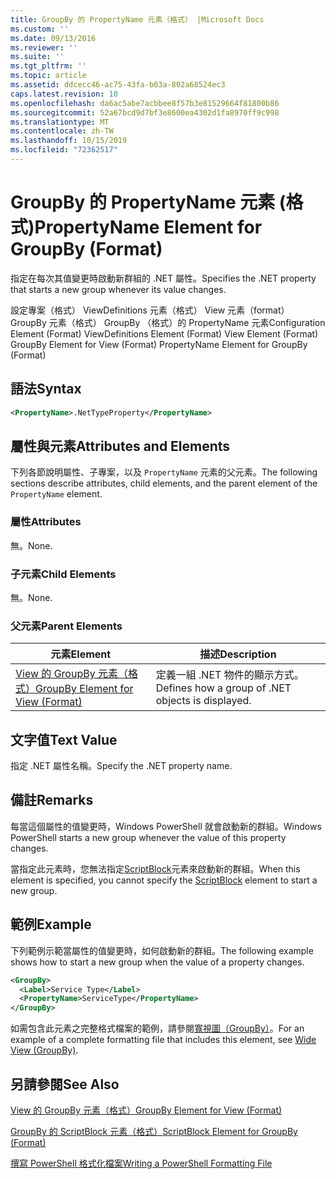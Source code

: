 ```yaml
---
title: GroupBy 的 PropertyName 元素（格式） |Microsoft Docs
ms.custom: ''
ms.date: 09/13/2016
ms.reviewer: ''
ms.suite: ''
ms.tgt_pltfrm: ''
ms.topic: article
ms.assetid: ddcecc46-ac75-43fa-b03a-802a68524ec3
caps.latest.revision: 10
ms.openlocfilehash: da6ac5abe7acbbee8f57b3e81529664f81800b86
ms.sourcegitcommit: 52a67bcd9d7bf3e8600ea4302d1fa8970ff9c998
ms.translationtype: MT
ms.contentlocale: zh-TW
ms.lasthandoff: 10/15/2019
ms.locfileid: "72362517"
---
```

# <a name="propertyname-element-for-groupby-format"></a><span data-ttu-id="84bb9-102">GroupBy 的 PropertyName 元素 (格式)</span><span class="sxs-lookup"><span data-stu-id="84bb9-102">PropertyName Element for GroupBy (Format)</span></span>

<span data-ttu-id="84bb9-103">指定在每次其值變更時啟動新群組的 .NET 屬性。</span><span class="sxs-lookup"><span data-stu-id="84bb9-103">Specifies the .NET property that starts a new group whenever its value changes.</span></span>

<span data-ttu-id="84bb9-104">設定專案（格式） ViewDefinitions 元素（格式） View 元素（format） GroupBy 元素（格式） GroupBy （格式）的 PropertyName 元素</span><span class="sxs-lookup"><span data-stu-id="84bb9-104">Configuration Element (Format) ViewDefinitions Element (Format) View Element (Format) GroupBy Element for View (Format) PropertyName Element for GroupBy (Format)</span></span>

## <a name="syntax"></a><span data-ttu-id="84bb9-105">語法</span><span class="sxs-lookup"><span data-stu-id="84bb9-105">Syntax</span></span>

```xml
<PropertyName>.NetTypeProperty</PropertyName>
```

## <a name="attributes-and-elements"></a><span data-ttu-id="84bb9-106">屬性與元素</span><span class="sxs-lookup"><span data-stu-id="84bb9-106">Attributes and Elements</span></span>

<span data-ttu-id="84bb9-107">下列各節說明屬性、子專案，以及 `PropertyName` 元素的父元素。</span><span class="sxs-lookup"><span data-stu-id="84bb9-107">The following sections describe attributes, child elements, and the parent element of the `PropertyName` element.</span></span>

### <a name="attributes"></a><span data-ttu-id="84bb9-108">屬性</span><span class="sxs-lookup"><span data-stu-id="84bb9-108">Attributes</span></span>

<span data-ttu-id="84bb9-109">無。</span><span class="sxs-lookup"><span data-stu-id="84bb9-109">None.</span></span>

### <a name="child-elements"></a><span data-ttu-id="84bb9-110">子元素</span><span class="sxs-lookup"><span data-stu-id="84bb9-110">Child Elements</span></span>

<span data-ttu-id="84bb9-111">無。</span><span class="sxs-lookup"><span data-stu-id="84bb9-111">None.</span></span>

### <a name="parent-elements"></a><span data-ttu-id="84bb9-112">父元素</span><span class="sxs-lookup"><span data-stu-id="84bb9-112">Parent Elements</span></span>

|<span data-ttu-id="84bb9-113">元素</span><span class="sxs-lookup"><span data-stu-id="84bb9-113">Element</span></span>|<span data-ttu-id="84bb9-114">描述</span><span class="sxs-lookup"><span data-stu-id="84bb9-114">Description</span></span>|
|-------------|-----------------|
|[<span data-ttu-id="84bb9-115">View 的 GroupBy 元素（格式）</span><span class="sxs-lookup"><span data-stu-id="84bb9-115">GroupBy Element for View (Format)</span></span>](./groupby-element-for-view-format.md)|<span data-ttu-id="84bb9-116">定義一組 .NET 物件的顯示方式。</span><span class="sxs-lookup"><span data-stu-id="84bb9-116">Defines how a group of .NET objects is displayed.</span></span>|

## <a name="text-value"></a><span data-ttu-id="84bb9-117">文字值</span><span class="sxs-lookup"><span data-stu-id="84bb9-117">Text Value</span></span>

<span data-ttu-id="84bb9-118">指定 .NET 屬性名稱。</span><span class="sxs-lookup"><span data-stu-id="84bb9-118">Specify the .NET property name.</span></span>

## <a name="remarks"></a><span data-ttu-id="84bb9-119">備註</span><span class="sxs-lookup"><span data-stu-id="84bb9-119">Remarks</span></span>

<span data-ttu-id="84bb9-120">每當這個屬性的值變更時，Windows PowerShell 就會啟動新的群組。</span><span class="sxs-lookup"><span data-stu-id="84bb9-120">Windows PowerShell starts a new group whenever the value of this property changes.</span></span>

<span data-ttu-id="84bb9-121">當指定此元素時，您無法指定[ScriptBlock](./scriptblock-element-for-groupby-format.md)元素來啟動新的群組。</span><span class="sxs-lookup"><span data-stu-id="84bb9-121">When this element is specified, you cannot specify the [ScriptBlock](./scriptblock-element-for-groupby-format.md) element to start a new group.</span></span>

## <a name="example"></a><span data-ttu-id="84bb9-122">範例</span><span class="sxs-lookup"><span data-stu-id="84bb9-122">Example</span></span>

<span data-ttu-id="84bb9-123">下列範例示範當屬性的值變更時，如何啟動新的群組。</span><span class="sxs-lookup"><span data-stu-id="84bb9-123">The following example shows how to start a new group when the value of a property changes.</span></span>

```xml
<GroupBy>
  <Label>Service Type</Label>
  <PropertyName>ServiceType</PropertyName>
</GroupBy>

```

<span data-ttu-id="84bb9-124">如需包含此元素之完整格式檔案的範例，請參閱[寬視圖（GroupBy）](./wide-view-groupby.md)。</span><span class="sxs-lookup"><span data-stu-id="84bb9-124">For an example of a complete formatting file that includes this element, see [Wide View (GroupBy)](./wide-view-groupby.md).</span></span>

## <a name="see-also"></a><span data-ttu-id="84bb9-125">另請參閱</span><span class="sxs-lookup"><span data-stu-id="84bb9-125">See Also</span></span>

[<span data-ttu-id="84bb9-126">View 的 GroupBy 元素（格式）</span><span class="sxs-lookup"><span data-stu-id="84bb9-126">GroupBy Element for View (Format)</span></span>](./groupby-element-for-view-format.md)

[<span data-ttu-id="84bb9-127">GroupBy 的 ScriptBlock 元素（格式）</span><span class="sxs-lookup"><span data-stu-id="84bb9-127">ScriptBlock Element for GroupBy (Format)</span></span>](./scriptblock-element-for-groupby-format.md)

[<span data-ttu-id="84bb9-128">撰寫 PowerShell 格式化檔案</span><span class="sxs-lookup"><span data-stu-id="84bb9-128">Writing a PowerShell Formatting File</span></span>](./writing-a-powershell-formatting-file.md)
